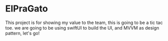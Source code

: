 # ElPraGato
This project is for showing my value to the team, this is going to be a tic tac toe. we are going to be using swiftUI to build the UI, and MVVM as design pattern, let's go!
